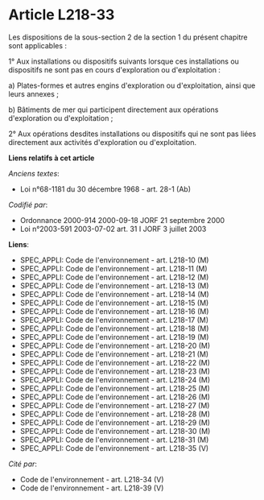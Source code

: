 # Article L218-33

Les dispositions de la sous-section 2 de la section 1 du présent chapitre sont applicables :

1° Aux installations ou dispositifs suivants lorsque ces installations ou dispositifs ne sont pas en cours d'exploration ou
d'exploitation :

a) Plates-formes et autres engins d'exploration ou d'exploitation, ainsi que leurs annexes ;

b) Bâtiments de mer qui participent directement aux opérations d'exploration ou d'exploitation ;

2° Aux opérations desdites installations ou dispositifs qui ne sont pas liées directement aux activités d'exploration ou
d'exploitation.

**Liens relatifs à cet article**

_Anciens textes_:

  - Loi n°68-1181 du 30 décembre 1968 - art. 28-1 (Ab)

_Codifié par_:

  - Ordonnance 2000-914 2000-09-18 JORF 21 septembre 2000
  - Loi n°2003-591 2003-07-02 art. 31 I JORF 3 juillet 2003

**Liens**:

  - SPEC_APPLI: Code de l'environnement - art. L218-10 (M)
  - SPEC_APPLI: Code de l'environnement - art. L218-11 (M)
  - SPEC_APPLI: Code de l'environnement - art. L218-12 (M)
  - SPEC_APPLI: Code de l'environnement - art. L218-13 (M)
  - SPEC_APPLI: Code de l'environnement - art. L218-14 (M)
  - SPEC_APPLI: Code de l'environnement - art. L218-15 (M)
  - SPEC_APPLI: Code de l'environnement - art. L218-16 (M)
  - SPEC_APPLI: Code de l'environnement - art. L218-17 (M)
  - SPEC_APPLI: Code de l'environnement - art. L218-18 (M)
  - SPEC_APPLI: Code de l'environnement - art. L218-19 (M)
  - SPEC_APPLI: Code de l'environnement - art. L218-20 (M)
  - SPEC_APPLI: Code de l'environnement - art. L218-21 (M)
  - SPEC_APPLI: Code de l'environnement - art. L218-22 (M)
  - SPEC_APPLI: Code de l'environnement - art. L218-23 (M)
  - SPEC_APPLI: Code de l'environnement - art. L218-24 (M)
  - SPEC_APPLI: Code de l'environnement - art. L218-25 (M)
  - SPEC_APPLI: Code de l'environnement - art. L218-26 (M)
  - SPEC_APPLI: Code de l'environnement - art. L218-27 (M)
  - SPEC_APPLI: Code de l'environnement - art. L218-28 (M)
  - SPEC_APPLI: Code de l'environnement - art. L218-29 (M)
  - SPEC_APPLI: Code de l'environnement - art. L218-30 (M)
  - SPEC_APPLI: Code de l'environnement - art. L218-31 (M)
  - SPEC_APPLI: Code de l'environnement - art. L218-35 (V)

_Cité par_:

  - Code de l'environnement - art. L218-34 (V)
  - Code de l'environnement - art. L218-39 (V)
